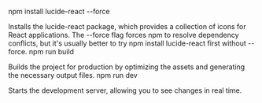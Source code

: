 npm install lucide-react --force

Installs the lucide-react package, which provides a collection of icons for React applications.
The --force flag forces npm to resolve dependency conflicts, but it's usually better to try npm install lucide-react first without --force.
npm run build

Builds the project for production by optimizing the assets and generating the necessary output files.
npm run dev

Starts the development server, allowing you to see changes in real time.
